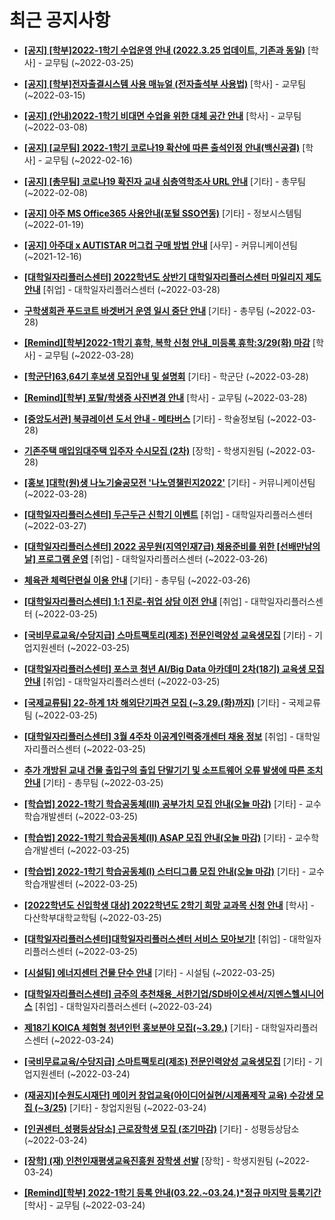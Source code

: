 # 최근 공지사항

* **[[공지] [학부]2022-1학기 수업운영 안내 (2022.3.25 업데이트, 기존과 동일)](http://ajou.ac.kr/kr/ajou/notice.do?mode=view&amp;articleNo=193066&amp;article.offset=0&amp;articleLimit=30)**
 [학사] - 교무팀 (~2022-03-25)

* **[[공지] [학부]전자출결시스템 사용 매뉴얼 (전자출석부 사용법)](http://ajou.ac.kr/kr/ajou/notice.do?mode=view&amp;articleNo=192571&amp;article.offset=0&amp;articleLimit=30)**
 [학사] - 교무팀 (~2022-03-15)

* **[[공지] (안내)2022-1학기 비대면 수업을 위한 대체 공간 안내](http://ajou.ac.kr/kr/ajou/notice.do?mode=view&amp;articleNo=181898&amp;article.offset=0&amp;articleLimit=30)**
 [학사] - 교무팀 (~2022-03-08)

* **[[공지] [교무팀] 2022-1학기 코로나19 확산에 따른 출석인정 안내(백신공결)](http://ajou.ac.kr/kr/ajou/notice.do?mode=view&amp;articleNo=180913&amp;article.offset=0&amp;articleLimit=30)**
 [학사] - 교무팀 (~2022-02-16)

* **[[공지] [총무팀] 코로나19 확진자 교내 심층역학조사 URL 안내](http://ajou.ac.kr/kr/ajou/notice.do?mode=view&amp;articleNo=180493&amp;article.offset=0&amp;articleLimit=30)**
 [기타] - 총무팀 (~2022-02-08)

* **[[공지] 아주 MS Office365 사용안내(포털 SSO연동)](http://ajou.ac.kr/kr/ajou/notice.do?mode=view&amp;articleNo=179802&amp;article.offset=0&amp;articleLimit=30)**
 [기타] - 정보시스템팀 (~2022-01-19)

* **[[공지] 아주대 x AUTISTAR 머그컵 구매 방법 안내](http://ajou.ac.kr/kr/ajou/notice.do?mode=view&amp;articleNo=147976&amp;article.offset=0&amp;articleLimit=30)**
 [사무] - 커뮤니케이션팀 (~2021-12-16)

* **[[대학일자리플러스센터] 2022학년도 상반기 대학일자리플러스센터 마일리지 제도 안내](http://ajou.ac.kr/kr/ajou/notice.do?mode=view&amp;articleNo=193177&amp;article.offset=0&amp;articleLimit=30)**
 [취업] - 대학일자리플러스센터 (~2022-03-28)

* **[구학생회관 푸드코트 바겟버거 운영 일시 중단 안내](http://ajou.ac.kr/kr/ajou/notice.do?mode=view&amp;articleNo=193173&amp;article.offset=0&amp;articleLimit=30)**
 [기타] - 총무팀 (~2022-03-28)

* **[[Remind][학부]2022-1학기 휴학, 복학 신청 안내_미등록 휴학:3/29(화) 마감](http://ajou.ac.kr/kr/ajou/notice.do?mode=view&amp;articleNo=193171&amp;article.offset=0&amp;articleLimit=30)**
 [학사] - 교무팀 (~2022-03-28)

* **[[학군단]63,64기 후보생 모집안내 및 설명회](http://ajou.ac.kr/kr/ajou/notice.do?mode=view&amp;articleNo=193170&amp;article.offset=0&amp;articleLimit=30)**
 [기타] - 학군단 (~2022-03-28)

* **[[Remind][학부] 포탈/학생증 사진변경 안내](http://ajou.ac.kr/kr/ajou/notice.do?mode=view&amp;articleNo=193168&amp;article.offset=0&amp;articleLimit=30)**
 [학사] - 교무팀 (~2022-03-28)

* **[[중앙도서관] 북큐레이션 도서 안내 - 메타버스](http://ajou.ac.kr/kr/ajou/notice.do?mode=view&amp;articleNo=193166&amp;article.offset=0&amp;articleLimit=30)**
 [기타] - 학술정보팀 (~2022-03-28)

* **[기존주택 매입임대주택 입주자 수시모집 (2차)](http://ajou.ac.kr/kr/ajou/notice.do?mode=view&amp;articleNo=193163&amp;article.offset=0&amp;articleLimit=30)**
 [장학] - 학생지원팀 (~2022-03-28)

* **[[홍보 ]대학(원)생 나노기술공모전 &#x27;나노영챌린지2022&#x27;](http://ajou.ac.kr/kr/ajou/notice.do?mode=view&amp;articleNo=193160&amp;article.offset=0&amp;articleLimit=30)**
 [기타] - 커뮤니케이션팀 (~2022-03-28)

* **[[대학일자리플러스센터] 두근두근 신학기 이벤트](http://ajou.ac.kr/kr/ajou/notice.do?mode=view&amp;articleNo=193152&amp;article.offset=0&amp;articleLimit=30)**
 [취업] - 대학일자리플러스센터 (~2022-03-27)

* **[[대학일자리플러스센터] 2022 공무원(지역인재7급) 채용준비를 위한 [선배만남의 날] 프로그램 운영](http://ajou.ac.kr/kr/ajou/notice.do?mode=view&amp;articleNo=193148&amp;article.offset=0&amp;articleLimit=30)**
 [취업] - 대학일자리플러스센터 (~2022-03-26)

* **[체육관 체력단련실 이용 안내](http://ajou.ac.kr/kr/ajou/notice.do?mode=view&amp;articleNo=193146&amp;article.offset=0&amp;articleLimit=30)**
 [기타] - 총무팀 (~2022-03-26)

* **[[대학일자리플러스센터] 1:1 진로-취업 상담 이전 안내](http://ajou.ac.kr/kr/ajou/notice.do?mode=view&amp;articleNo=193137&amp;article.offset=0&amp;articleLimit=30)**
 [취업] - 대학일자리플러스센터 (~2022-03-25)

* **[[국비무료교육/수당지급] 스마트팩토리(제조) 전문인력양성 교육생모집](http://ajou.ac.kr/kr/ajou/notice.do?mode=view&amp;articleNo=193132&amp;article.offset=0&amp;articleLimit=30)**
 [기타] - 기업지원센터 (~2022-03-25)

* **[[대학일자리플러스센터] 포스코 청년 AI/Big Data 아카데미 2차(18기) 교육생 모집 안내](http://ajou.ac.kr/kr/ajou/notice.do?mode=view&amp;articleNo=193123&amp;article.offset=0&amp;articleLimit=30)**
 [취업] - 대학일자리플러스센터 (~2022-03-25)

* **[[국제교류팀] 22-하계 1차 해외단기파견 모집 (~3.29.(화)까지)](http://ajou.ac.kr/kr/ajou/notice.do?mode=view&amp;articleNo=193103&amp;article.offset=0&amp;articleLimit=30)**
 [기타] - 국제교류팀 (~2022-03-25)

* **[[대학일자리플러스센터] 3월 4주차 이공계인력중개센터 채용 정보](http://ajou.ac.kr/kr/ajou/notice.do?mode=view&amp;articleNo=193101&amp;article.offset=0&amp;articleLimit=30)**
 [취업] - 대학일자리플러스센터 (~2022-03-25)

* **[추가 개방된 교내 건물 출입구의 출입 단말기기 및 소프트웨어 오류 발생에 따른 조치 안내](http://ajou.ac.kr/kr/ajou/notice.do?mode=view&amp;articleNo=193094&amp;article.offset=0&amp;articleLimit=30)**
 [기타] - 총무팀 (~2022-03-25)

* **[[학습법] 2022-1학기 학습공동체(III) 공부가치 모집 안내(오늘 마감)](http://ajou.ac.kr/kr/ajou/notice.do?mode=view&amp;articleNo=193085&amp;article.offset=0&amp;articleLimit=30)**
 [기타] - 교수학습개발센터 (~2022-03-25)

* **[[학습법] 2022-1학기 학습공동체(II) ASAP 모집 안내(오늘 마감)](http://ajou.ac.kr/kr/ajou/notice.do?mode=view&amp;articleNo=193084&amp;article.offset=0&amp;articleLimit=30)**
 [기타] - 교수학습개발센터 (~2022-03-25)

* **[[학습법] 2022-1학기 학습공동체(I) 스터디그룹 모집 안내(오늘 마감)](http://ajou.ac.kr/kr/ajou/notice.do?mode=view&amp;articleNo=193082&amp;article.offset=0&amp;articleLimit=30)**
 [기타] - 교수학습개발센터 (~2022-03-25)

* **[[2022학년도 신입학생 대상] 2022학년도 2학기 희망 교과목 신청 안내](http://ajou.ac.kr/kr/ajou/notice.do?mode=view&amp;articleNo=193081&amp;article.offset=0&amp;articleLimit=30)**
 [학사] - 다산학부대학교학팀 (~2022-03-25)

* **[[대학일자리플러스센터]대학일자리플러스센터 서비스 모아보기!](http://ajou.ac.kr/kr/ajou/notice.do?mode=view&amp;articleNo=193072&amp;article.offset=0&amp;articleLimit=30)**
 [취업] - 대학일자리플러스센터 (~2022-03-25)

* **[[시설팀] 에너지센터 건물 단수 안내](http://ajou.ac.kr/kr/ajou/notice.do?mode=view&amp;articleNo=193070&amp;article.offset=0&amp;articleLimit=30)**
 [기타] - 시설팀 (~2022-03-25)

* **[[대학일자리플러스센터] 금주의 추천채용_서한기업/SD바이오센서/지멘스헬시니어스](http://ajou.ac.kr/kr/ajou/notice.do?mode=view&amp;articleNo=193065&amp;article.offset=0&amp;articleLimit=30)**
 [취업] - 대학일자리플러스센터 (~2022-03-24)

* **[제18기 KOICA 체험형 청년인턴 홍보분야 모집(~3.29.)](http://ajou.ac.kr/kr/ajou/notice.do?mode=view&amp;articleNo=193064&amp;article.offset=0&amp;articleLimit=30)**
 [기타] - 대학일자리플러스센터 (~2022-03-24)

* **[[국비무료교육/수당지급] 스마트팩토리(제조) 전문인력양성 교육생모집](http://ajou.ac.kr/kr/ajou/notice.do?mode=view&amp;articleNo=193063&amp;article.offset=0&amp;articleLimit=30)**
 [기타] - 기업지원센터 (~2022-03-24)

* **[(재공지)[수원도시재단] 메이커 창업교육(아이디어실현/시제품제작 교육) 수강생 모집 (~3/25)](http://ajou.ac.kr/kr/ajou/notice.do?mode=view&amp;articleNo=193060&amp;article.offset=0&amp;articleLimit=30)**
 [기타] - 창업지원팀 (~2022-03-24)

* **[[인권센터_성평등상담소] 근로장학생 모집 (조기마감)](http://ajou.ac.kr/kr/ajou/notice.do?mode=view&amp;articleNo=193043&amp;article.offset=0&amp;articleLimit=30)**
 [기타] - 성평등상담소 (~2022-03-24)

* **[[장학] (재) 인천인재평생교육진흥원 장학생 선발](http://ajou.ac.kr/kr/ajou/notice.do?mode=view&amp;articleNo=193041&amp;article.offset=0&amp;articleLimit=30)**
 [장학] - 학생지원팀 (~2022-03-24)

* **[[Remind][학부] 2022-1학기 등록 안내(03.22.~03.24.)*정규 마지막 등록기간](http://ajou.ac.kr/kr/ajou/notice.do?mode=view&amp;articleNo=193026&amp;article.offset=0&amp;articleLimit=30)**
 [학사] - 교무팀 (~2022-03-24)
